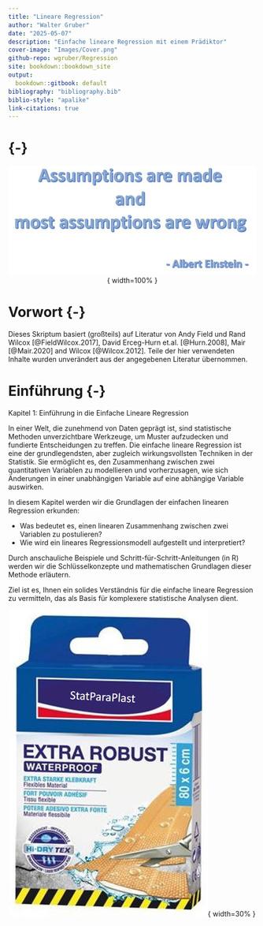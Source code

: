 ```yaml
---
title: "Lineare Regression"
author: "Walter Gruber"
date: "2025-05-07"
description: "Einfache lineare Regression mit einem Prädiktor"
cover-image: "Images/Cover.png"
github-repo: wgruber/Regression
site: bookdown::bookdown_site
output:
  bookdown::gitbook: default
bibliography: "bibliography.bib"
biblio-style: "apalike"
link-citations: true
---
```


# {-}

<center>

![](Images/Assumptions.JPG){ width=100% }

</center>



# Vorwort {-}

Dieses Skriptum basiert (großteils) auf Literatur von Andy Field und Rand Wilcox [@FieldWilcox.2017], David Erceg-Hurn et.al. [@Hurn.2008], Mair [@Mair.2020] and Wilcox [@Wilcox.2012]. Teile der hier verwendeten Inhalte wurden unverändert aus der angegebenen Literatur übernommen.

# Einführung {-}

Kapitel 1: Einführung in die Einfache Lineare Regression

In einer Welt, die zunehmend von Daten geprägt ist, sind statistische Methoden unverzichtbare Werkzeuge, um Muster aufzudecken und fundierte Entscheidungen zu treffen. Die einfache lineare Regression ist eine der grundlegendsten, aber zugleich wirkungsvollsten Techniken in der Statistik. Sie ermöglicht es, den Zusammenhang zwischen zwei quantitativen Variablen zu modellieren und vorherzusagen, wie sich Änderungen in einer unabhängigen Variable auf eine abhängige Variable auswirken.

In diesem Kapitel werden wir die Grundlagen der einfachen linearen Regression erkunden: 

- Was bedeutet es, einen linearen Zusammenhang zwischen zwei Variablen zu postulieren? 
- Wie wird ein lineares Regressionsmodell aufgestellt und interpretiert? 

Durch anschauliche Beispiele und Schritt-für-Schritt-Anleitungen (in R) werden wir die Schlüsselkonzepte und mathematischen Grundlagen dieser Methode erläutern. 

Ziel ist es, Ihnen ein solides Verständnis für die einfache lineare Regression zu vermitteln, das als Basis für komplexere statistische Analysen dient. 

<center>

![**Figure 1**: use StatParaPlast to solve all your nasty statistical problems. Look inside the package to disover the fantastic world on NNS (No Nonsense Statistic). Available in different sizes and colors.](Images/RobustHansaPlast.JPG){ width=30% }

</center>
